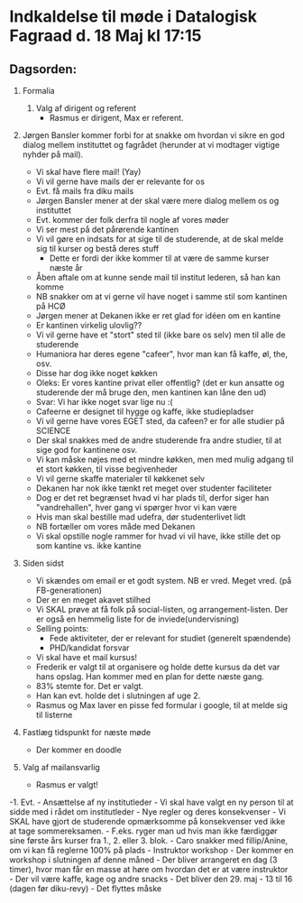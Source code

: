 # Indkaldelse til møde i Datalogisk Fagraad d. 18 Maj kl 17:15

## Dagsorden:

1. Formalia
    1. Valg af dirigent og referent
        - Rasmus er dirigent, Max er referent.

2. Jørgen Bansler kommer forbi for at snakke om hvordan vi sikre en
   god dialog mellem instituttet og fagrådet (herunder at vi modtager
   vigtige nyhder på mail).
    - Vi skal have flere mail! (Yay)
    - Vi vil gerne have mails der er relevante for os
    - Evt. få mails fra diku mails
    - Jørgen Bansler mener at der skal være mere dialog mellem os og instituttet
    - Evt. kommer der folk derfra til nogle af vores møder
    - Vi ser mest på det pårørende kantinen
    - Vi vil gøre en indsats for at sige til de studerende, at de skal melde sig til kurser og bestå deres stuff
        - Dette er fordi der ikke kommer til at være de samme kurser næste år
    - Åben aftale om at kunne sende mail til institut lederen, så han kan komme
    - NB snakker om at vi gerne vil have noget i samme stil som kantinen på HCØ
    - Jørgen mener at Dekanen ikke er ret glad for idéen om en kantine
    - Er kantinen virkelig ulovlig??
    - Vi vil gerne have et "stort" sted til (ikke bare os selv) men til alle de studerende
    - Humaniora har deres egene "cafeer", hvor man kan få kaffe, øl, the, osv.
    - Disse har dog ikke noget køkken
    - Oleks: Er vores kantine privat eller offentlig? (det er kun ansatte og studerende der må bruge den, men kantinen kan låne den ud)
    - Svar: Vi har ikke noget svar lige nu :(
    - Cafeerne er designet til hygge og kaffe, ikke studiepladser
    - Vi vil gerne have vores EGET sted, da cafeen? er for alle studier på SCIENCE
    - Der skal snakkes med de andre studerende fra andre studier, til at sige god for kantinene osv.
    - Vi kan måske nøjes med et mindre køkken, men med mulig adgang til et stort køkken, til visse begivenheder
    - Vi vil gerne skaffe materialer til køkkenet selv
    - Dekanen har nok ikke tænkt ret meget over studenter faciliteter
    - Dog er det ret begrænset hvad vi har plads til, derfor siger han "vandrehallen", hver gang vi spørger hvor vi kan være
    - Hvis man skal bestille mad udefra, dør studenterlivet lidt
    - NB fortæller om vores måde med Dekanen
    - Vi skal opstille nogle rammer for hvad vi vil have, ikke stille det op som kantine vs. ikke kantine

3. Siden sidst
    - Vi skændes om email er et godt system. NB er vred. Meget vred. (på FB-generationen)
    - Der er en meget akavet stilhed
    - Vi SKAL prøve at få folk på social-listen, og arrangement-listen. Der er også en hemmelig liste for de inviede(undervisning)
    - Selling points:
        - Fede aktiviteter, der er relevant for studiet (generelt spændende)
        - PHD/kandidat forsvar
    - Vi skal have et mail kursus!
    - Frederik er valgt til at organisere og holde dette kursus da det var hans opslag. Han kommer med en plan for dette næste gang.
    - 83% stemte for. Det er valgt.
    - Han kan evt. holde det i slutningen af uge 2.
    - Rasmus og Max laver en pisse fed formular i google, til at melde sig til listerne

4. Fastlæg tidspunkt for næste møde
    - Der kommer en doodle

5. Valg af mailansvarlig
    - Rasmus er valgt!

-1. Evt.
    - Ansættelse af ny institutleder
        - Vi skal have valgt en ny person til at sidde med i rådet om institutleder
    - Nye regler og deres konsekvenser
        - Vi SKAL have gjort de studerende opmærksomme på konsekvenser ved ikke at tage sommereksamen.
        - F.eks. ryger man ud hvis man ikke færdiggør sine første års kurser fra 1., 2. eller 3. blok.
        - Caro snakker med fillip/Anine, om vi kan få reglerne 100% på plads
    - Instruktor workshop
        - Der kommer en workshop i slutningen af denne måned
        - Der bliver arrangeret en dag (3 timer), hvor man får en masse at høre om hvordan det er at være instruktor
        - Der vil være kaffe, kage og andre snacks
        - Det bliver den 29. maj - 13 til 16 (dagen før diku-revy)
        - Det flyttes måske
